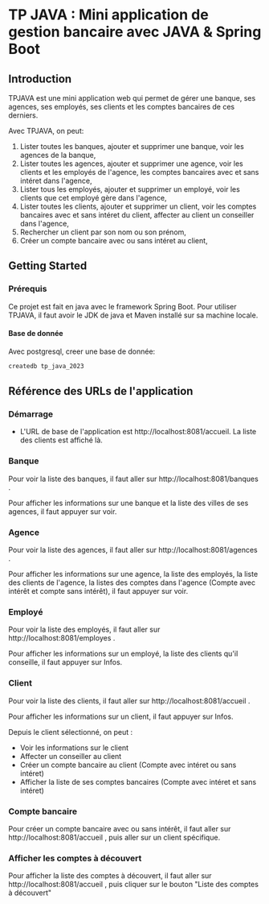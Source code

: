 # TP JAVA : Mini application de gestion bancaire avec JAVA & Spring Boot

## Introduction
TPJAVA est une mini application web qui permet de gérer une banque, ses agences, ses employés, ses clients et les comptes bancaires de ces derniers.

Avec TPJAVA, on peut:

1. Lister toutes les banques, ajouter et supprimer une banque, voir les agences de la banque,
2. Lister toutes les agences, ajouter et supprimer une agence, voir les clients et les employés de l'agence, les comptes bancaires avec et sans intéret dans l'agence,
3. Lister tous les employés, ajouter et supprimer un employé, voir les clients que cet employé gère dans l'agence,
4. Lister toutes les clients, ajouter et supprimer un client, voir les comptes bancaires avec et sans intéret du client, affecter au client un conseiller dans l'agence,
5. Rechercher un client par son nom ou son prénom,
6. Créer un compte bancaire avec ou sans intéret au client,

## Getting Started
### Prérequis

Ce projet est fait en java avec le framework Spring Boot. Pour utiliser TPJAVA, il faut avoir le JDK de java et Maven installé sur sa machine locale.


#### Base de donnée

Avec postgresql, creer une base de donnée:

```bash
createdb tp_java_2023
```



## Référence des URLs de l'application
### Démarrage

-  L'URL de base de l'application est http://localhost:8081/accueil. La liste des clients est affiché là.

### Banque

Pour voir la liste des banques, il faut aller sur http://localhost:8081/banques .

Pour afficher les informations sur une banque et la liste des villes de ses agences, il faut appuyer sur voir.

### Agence

Pour voir la liste des agences, il faut aller sur http://localhost:8081/agences .

Pour afficher les informations sur une agence, la liste des employés, la liste des clients de l'agence, la listes des comptes dans l'agence (Compte avec intérêt et compte sans intérêt), il faut appuyer sur voir.

### Employé

Pour voir la liste des employés, il faut aller sur http://localhost:8081/employes .

Pour afficher les informations sur un employé, la liste des clients qu'il conseille, il faut appuyer sur Infos.

### Client

Pour voir la liste des clients, il faut aller sur http://localhost:8081/accueil .

Pour afficher les informations sur un client, il faut appuyer sur Infos.

Depuis le client sélectionné, on peut :

- Voir les informations sur le client
- Affecter un conseiller au client
- Créer un compte bancaire au client (Compte avec intéret ou sans intéret)  
- Afficher la liste de ses comptes bancaires (Compte avec intéret et sans intéret)  

### Compte bancaire

Pour créer un compte bancaire avec ou sans intérêt, il faut aller sur http://localhost:8081/accueil , puis aller sur un client spécifique.

### Afficher les comptes à découvert

Pour afficher la liste des comptes à découvert, il faut aller sur http://localhost:8081/accueil , puis cliquer sur le bouton "Liste des comptes à découvert"